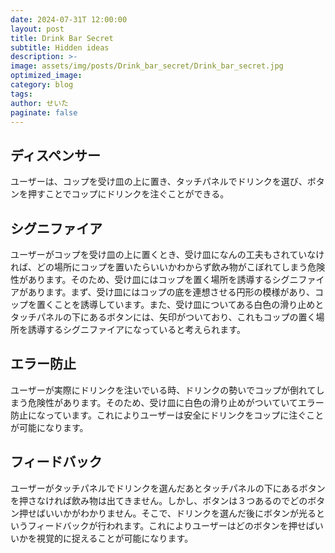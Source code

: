 ```yaml
---
date: 2024-07-31T 12:00:00
layout: post
title: Drink Bar Secret
subtitle: Hidden ideas
description: >-
image: assets/img/posts/Drink_bar_secret/Drink_bar_secret.jpg
optimized_image: 
category: blog
tags: 
author: せいた
paginate: false
---
```


## ディスペンサー

ユーザーは、コップを受け皿の上に置き、タッチパネルでドリンクを選び、ボタンを押すことでコップにドリンクを注ぐことができる。

## シグニファイア

ユーザーがコップを受け皿の上に置くとき、受け皿になんの工夫もされていなければ、どの場所にコップを置いたらいいかわからず飲み物がこぼれてしまう危険性があります。そのため、受け皿にはコップを置く場所を誘導するシグニファイアがあります。まず、受け皿にはコップの底を連想させる円形の模様があり、コップを置くことを誘導しています。また、受け皿についてある白色の滑り止めとタッチパネルの下にあるボタンには、矢印がついており、これもコップの置く場所を誘導するシグニファイアになっていると考えられます。

## エラー防止

ユーザーが実際にドリンクを注いでいる時、ドリンクの勢いでコップが倒れてしまう危険性があります。そのため、受け皿に白色の滑り止めがついていてエラー防止になっています。これによりユーザーは安全にドリンクをコップに注ぐことが可能になります。

## フィードバック

ユーザーがタッチパネルでドリンクを選んだあとタッチパネルの下にあるボタンを押さなければ飲み物は出てきません。しかし、ボタンは３つあるのでどのボタン押せばいいかがわかりません。そこで、ドリンクを選んだ後にボタンが光るというフィードバックが行われます。これによりユーザーはどのボタンを押せばいいかを視覚的に捉えることが可能になります。